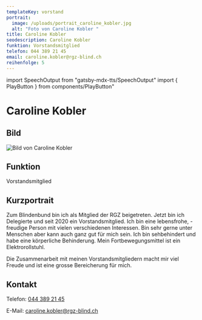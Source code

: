 ```yaml
---
templateKey: vorstand
portrait:
  image: /uploads/portrait_caroline_kobler.jpg
  alt: "Foto von Caroline Kobler "
title: Caroline Kobler
seodescription: Caroline Kobler
funktion: Vorstandsmitglied
telefon: 044 389 21 45
email: caroline.kobler@rgz-blind.ch
reihenfolge: 5
---
```

import SpeechOutput from "gatsby-mdx-tts/SpeechOutput"
import { PlayButton } from components/PlayButton"

<SpeechOutput id="vorstand-caroline-kobler" customPlayButton={PlayButton}>

# Caroline Kobler

## Bild

![Bild von Caroline Kobler](/uploads/portrait_caroline_kobler.jpg "Bild von Caroline Kobler")

## Funktion

Vorstandsmitglied

## Kurzportrait

Zum Blindenbund bin ich als Mitglied der RGZ beigetreten. Jetzt bin ich Delegierte und seit 2020 ein Vorstandsmitglied. Ich bin eine lebensfrohe, -freudige Person mit vielen verschiedenen Interessen. Bin sehr gerne unter Menschen aber kann auch ganz gut für mich sein. Ich bin sehbehindert und habe eine körperliche Behinderung. Mein Fortbewegungsmittel ist ein Elektrorollstuhl. 

Die Zusammenarbeit mit meinen Vorstandsmitgliedern macht mir viel Freude und ist eine grosse Bereicherung für mich. 

## Kontakt

Telefon: [044 389 21 45](<tel:044 389 21 45>)

E-Mail: [caroline.kobler@rgz-blind.ch](mailto:caroline.kobler@rgz-blind.ch)

</SpeechOutput>